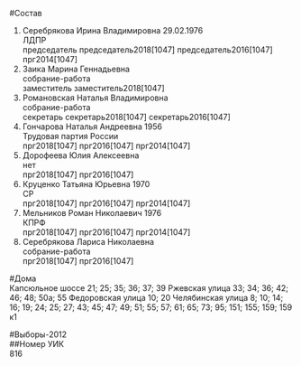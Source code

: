 #Состав  
1. Серебрякова Ирина Владимировна 29.02.1976  
    ЛДПР  
    председатель председатель2018[1047] председатель2016[1047] прг2014[1047]  
2. Заика Марина Геннадьевна  
    собрание-работа  
    заместитель заместитель2018[1047]  
3. Романовская Наталья Владимировна  
    собрание-работа  
    секретарь секретарь2018[1047] секретарь2016[1047]  
4. Гончарова Наталья Андреевна 1956  
    Трудовая партия России  
    прг2018[1047] прг2016[1047] прг2014[1047]  
5. Дорофеева Юлия Алексеевна  
    нет  
    прг2018[1047] прг2016[1047]  
6. Круценко Татьяна Юрьевна 1970  
    СР  
    прг2018[1047] прг2016[1047] прг2014[1047]  
7. Мельников Роман Николаевич 1976  
    КПРФ  
    прг2018[1047] прг2016[1047] прг2014[1047]  
8. Серебрякова Лариса Николаевна  
    собрание-работа  
    прг2018[1047] прг2016[1047]  
  
#Дома  
Капсюльное шоссе 21; 25; 35; 36; 37; 39 Ржевская улица 33; 34; 36; 42; 46; 48; 50а; 55 Федоровская улица 10; 20 Челябинская улица 8; 10; 14; 16; 19; 24; 25; 27; 43; 45; 47; 49; 51; 55; 57; 61; 65; 73; 95; 151; 155; 159; 159 к1  
  
#Выборы-2012  
##Номер УИК  
816  
